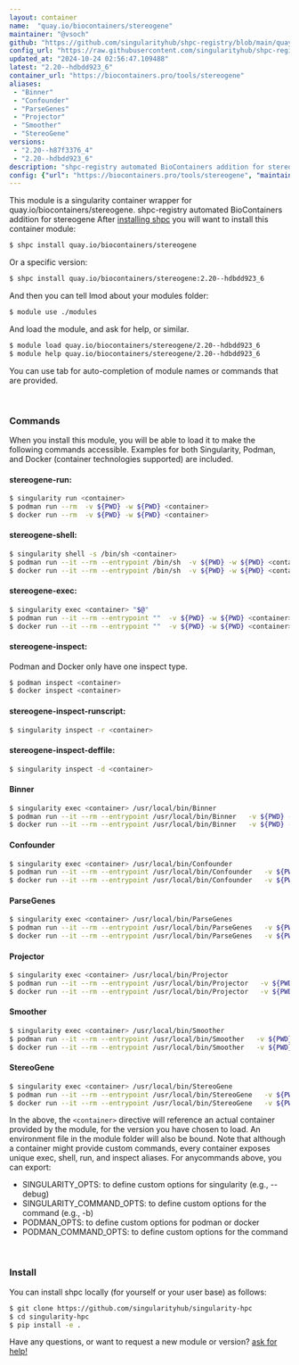```yaml
---
layout: container
name:  "quay.io/biocontainers/stereogene"
maintainer: "@vsoch"
github: "https://github.com/singularityhub/shpc-registry/blob/main/quay.io/biocontainers/stereogene/container.yaml"
config_url: "https://raw.githubusercontent.com/singularityhub/shpc-registry/main/quay.io/biocontainers/stereogene/container.yaml"
updated_at: "2024-10-24 02:56:47.109488"
latest: "2.20--hdbdd923_6"
container_url: "https://biocontainers.pro/tools/stereogene"
aliases:
 - "Binner"
 - "Confounder"
 - "ParseGenes"
 - "Projector"
 - "Smoother"
 - "StereoGene"
versions:
 - "2.20--h87f3376_4"
 - "2.20--hdbdd923_6"
description: "shpc-registry automated BioContainers addition for stereogene"
config: {"url": "https://biocontainers.pro/tools/stereogene", "maintainer": "@vsoch", "description": "shpc-registry automated BioContainers addition for stereogene", "latest": {"2.20--hdbdd923_6": "sha256:67c21ec2810635fde7d7fa048b7b6df4caf39de7592c600e0e8da4e1499d6bf8"}, "tags": {"2.20--h87f3376_4": "sha256:e53a555a358aa82cbe3631c4c49d25d468fe02c33950342b4f48dca1edd3f773", "2.20--hdbdd923_6": "sha256:67c21ec2810635fde7d7fa048b7b6df4caf39de7592c600e0e8da4e1499d6bf8"}, "docker": "quay.io/biocontainers/stereogene", "aliases": {"Binner": "/usr/local/bin/Binner", "Confounder": "/usr/local/bin/Confounder", "ParseGenes": "/usr/local/bin/ParseGenes", "Projector": "/usr/local/bin/Projector", "Smoother": "/usr/local/bin/Smoother", "StereoGene": "/usr/local/bin/StereoGene"}}
---
```


This module is a singularity container wrapper for quay.io/biocontainers/stereogene.
shpc-registry automated BioContainers addition for stereogene
After [installing shpc](#install) you will want to install this container module:


```bash
$ shpc install quay.io/biocontainers/stereogene
```

Or a specific version:

```bash
$ shpc install quay.io/biocontainers/stereogene:2.20--hdbdd923_6
```

And then you can tell lmod about your modules folder:

```bash
$ module use ./modules
```

And load the module, and ask for help, or similar.

```bash
$ module load quay.io/biocontainers/stereogene/2.20--hdbdd923_6
$ module help quay.io/biocontainers/stereogene/2.20--hdbdd923_6
```

You can use tab for auto-completion of module names or commands that are provided.

<br>

### Commands

When you install this module, you will be able to load it to make the following commands accessible.
Examples for both Singularity, Podman, and Docker (container technologies supported) are included.

#### stereogene-run:

```bash
$ singularity run <container>
$ podman run --rm  -v ${PWD} -w ${PWD} <container>
$ docker run --rm  -v ${PWD} -w ${PWD} <container>
```

#### stereogene-shell:

```bash
$ singularity shell -s /bin/sh <container>
$ podman run --it --rm --entrypoint /bin/sh  -v ${PWD} -w ${PWD} <container>
$ docker run --it --rm --entrypoint /bin/sh  -v ${PWD} -w ${PWD} <container>
```

#### stereogene-exec:

```bash
$ singularity exec <container> "$@"
$ podman run --it --rm --entrypoint ""  -v ${PWD} -w ${PWD} <container> "$@"
$ docker run --it --rm --entrypoint ""  -v ${PWD} -w ${PWD} <container> "$@"
```

#### stereogene-inspect:

Podman and Docker only have one inspect type.

```bash
$ podman inspect <container>
$ docker inspect <container>
```

#### stereogene-inspect-runscript:

```bash
$ singularity inspect -r <container>
```

#### stereogene-inspect-deffile:

```bash
$ singularity inspect -d <container>
```


#### Binner

```bash
$ singularity exec <container> /usr/local/bin/Binner
$ podman run --it --rm --entrypoint /usr/local/bin/Binner   -v ${PWD} -w ${PWD} <container> -c " $@"
$ docker run --it --rm --entrypoint /usr/local/bin/Binner   -v ${PWD} -w ${PWD} <container> -c " $@"
```


#### Confounder

```bash
$ singularity exec <container> /usr/local/bin/Confounder
$ podman run --it --rm --entrypoint /usr/local/bin/Confounder   -v ${PWD} -w ${PWD} <container> -c " $@"
$ docker run --it --rm --entrypoint /usr/local/bin/Confounder   -v ${PWD} -w ${PWD} <container> -c " $@"
```


#### ParseGenes

```bash
$ singularity exec <container> /usr/local/bin/ParseGenes
$ podman run --it --rm --entrypoint /usr/local/bin/ParseGenes   -v ${PWD} -w ${PWD} <container> -c " $@"
$ docker run --it --rm --entrypoint /usr/local/bin/ParseGenes   -v ${PWD} -w ${PWD} <container> -c " $@"
```


#### Projector

```bash
$ singularity exec <container> /usr/local/bin/Projector
$ podman run --it --rm --entrypoint /usr/local/bin/Projector   -v ${PWD} -w ${PWD} <container> -c " $@"
$ docker run --it --rm --entrypoint /usr/local/bin/Projector   -v ${PWD} -w ${PWD} <container> -c " $@"
```


#### Smoother

```bash
$ singularity exec <container> /usr/local/bin/Smoother
$ podman run --it --rm --entrypoint /usr/local/bin/Smoother   -v ${PWD} -w ${PWD} <container> -c " $@"
$ docker run --it --rm --entrypoint /usr/local/bin/Smoother   -v ${PWD} -w ${PWD} <container> -c " $@"
```


#### StereoGene

```bash
$ singularity exec <container> /usr/local/bin/StereoGene
$ podman run --it --rm --entrypoint /usr/local/bin/StereoGene   -v ${PWD} -w ${PWD} <container> -c " $@"
$ docker run --it --rm --entrypoint /usr/local/bin/StereoGene   -v ${PWD} -w ${PWD} <container> -c " $@"
```



In the above, the `<container>` directive will reference an actual container provided
by the module, for the version you have chosen to load. An environment file in the
module folder will also be bound. Note that although a container
might provide custom commands, every container exposes unique exec, shell, run, and
inspect aliases. For anycommands above, you can export:

 - SINGULARITY_OPTS: to define custom options for singularity (e.g., --debug)
 - SINGULARITY_COMMAND_OPTS: to define custom options for the command (e.g., -b)
 - PODMAN_OPTS: to define custom options for podman or docker
 - PODMAN_COMMAND_OPTS: to define custom options for the command

<br>

### Install

You can install shpc locally (for yourself or your user base) as follows:

```bash
$ git clone https://github.com/singularityhub/singularity-hpc
$ cd singularity-hpc
$ pip install -e .
```

Have any questions, or want to request a new module or version? [ask for help!](https://github.com/singularityhub/singularity-hpc/issues)